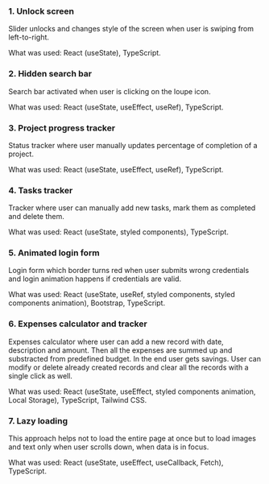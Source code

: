 ### 1. Unlock screen

Slider unlocks and changes style of the screen when user is swiping from left-to-right.

What was used: React (useState), TypeScript.

### 2. Hidden search bar

Search bar activated when user is clicking on the loupe icon.

What was used: React (useState, useEffect, useRef), TypeScript. 

### 3. Project progress tracker

Status tracker where user manually updates percentage of completion of a project.

What was used: React (useState, useEffect, useRef), TypeScript. 

### 4. Tasks tracker

Tracker where user can manually add new tasks, mark them as completed and delete them.

What was used: React (useState, styled components), TypeScript. 

### 5. Animated login form

Login form which border turns red when user submits wrong credentials and login animation happens if credentials are valid. 

What was used: React (useState, useRef, styled components, styled components animation), Bootstrap, TypeScript.

### 6. Expenses calculator and tracker

Expenses calculator where user can add a new record with date, description and amount. Then all the expenses are summed up and substracted from predefined budget. In the end user gets savings. User can modify or delete already created records and clear all the records with a single click as well.

What was used: React (useState, useEffect, styled components animation, Local Storage), TypeScript, Tailwind CSS.

### 7. Lazy loading

This approach helps not to load the entire page at once but to load images and text only when user scrolls down, when data is in focus.

What was used: React (useState, useEffect, useCallback, Fetch), TypeScript.